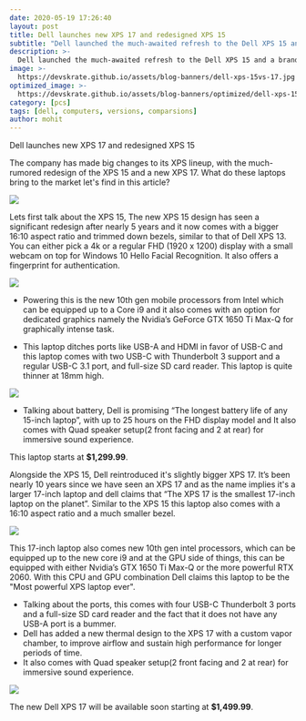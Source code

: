 ```yaml
---
date: 2020-05-19 17:26:40
layout: post
title: Dell launches new XPS 17 and redesigned XPS 15
subtitle: "Dell launched the much-awaited refresh to the Dell XPS 15 and a brand new Dell XPS 17, this is everything you need to know"
description: >-
  Dell launched the much-awaited refresh to the Dell XPS 15 and a brand new Dell XPS 17, this is everything you need to know 
image: >-
  https://devskrate.github.io/assets/blog-banners/dell-xps-15vs-17.jpg
optimized_image: >-
  https://devskrate.github.io/assets/blog-banners/optimized/dell-xps-15vs-17.webp
category: [pcs]
tags: [dell, computers, versions, comparsions]
author: mohit
---
```


Dell launches new XPS 17 and redesigned XPS 15

The company has made big changes to its XPS lineup, with the much-rumored redesign of the XPS 15 and a new XPS 17.
What do these laptops bring to the market let's find in this article?

![](https://devskrate.github.io/assets/images/dell/dell-xps-15-17.jpeg)

Lets first talk about the XPS 15, The new XPS 15 design has seen a significant redesign after nearly 5 years and it now comes with a bigger 16:10 aspect ratio and trimmed down bezels, similar to that of Dell XPS 13.
You can either pick a 4k or a regular FHD (1920 x 1200) display with a small webcam on top for Windows 10 Hello Facial Recognition. It also offers a fingerprint for authentication.

![](https://devskrate.github.io/assets/images/dell/dell-xps-15-17-display.jpeg)

- Powering this is the new 10th gen mobile processors from Intel which can be equipped up to a Core i9 and it also comes with an option for dedicated graphics namely the Nvidia’s GeForce GTX 1650 Ti Max-Q for graphically intense task.

- This laptop ditches ports like USB-A and HDMI in favor of USB-C and this laptop comes with two USB-C with Thunderbolt 3 support and a regular USB-C 3.1 port, and full-size SD card reader. This laptop is quite thinner at 18mm high.

![](https://devskrate.github.io/assets/images/dell/dell-xps-15-17-ports.webp)

- Talking about battery, Dell is promising “The longest battery life of any 15-inch laptop”, with up to 25 hours on the FHD display model and It also comes with Quad speaker setup(2 front facing and 2 at rear) for immersive sound experience.

This laptop starts at **\$1,299.99**.

Alongside the XPS 15, Dell reintroduced it's slightly bigger XPS 17. It’s been nearly 10 years since we have seen an XPS 17 and as the name implies it's a larger 17-inch laptop and dell claims that “The XPS 17 is the smallest 17-inch laptop on the planet”.
Similar to the XPS 15 this laptop also comes with a 16:10 aspect ratio and a much smaller bezel.

![](https://devskrate.github.io/assets/images/dell/dell-xps-15-17-17.jpeg)

This 17-inch laptop also comes new 10th gen intel processors, which can be equipped up to the new core i9 and at the GPU side of things, this can be equipped with either Nvidia’s GTX 1650 Ti Max-Q or the more powerful RTX 2060. With this CPU and GPU combination Dell claims this laptop to be the "Most powerful XPS laptop ever".

- Talking about the ports, this comes with four USB-C Thunderbolt 3 ports and a full-size SD card reader and the fact that it does not have any USB-A port is a bummer.
- Dell has added a new thermal design to the XPS 17 with a custom vapor chamber, to improve airflow and sustain high performance for longer periods of time.
- It also comes with Quad speaker setup(2 front facing and 2 at rear) for immersive sound experience.

![](https://devskrate.github.io/assets/images/dell/dell-xps-15-17-speakers.jpeg)

The new Dell XPS 17 will be available soon starting at **\$1,499.99**.
